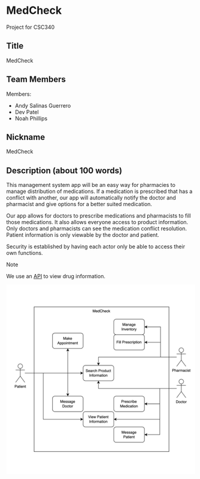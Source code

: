 # MedCheck

Project for CSC340

## Title

MedCheck

## Team Members

Members:

- Andy Salinas Guerrero
- Dev Patel
- Noah Phillips

## Nickname

MedCheck

## Description (about 100 words)

This management system app will be an easy way for pharmacies to manage distribution of medications.
If a medication is prescribed that has a conflict with another, our app will automatically notify the
doctor and pharmacist and give options for a better suited medication.

Our app allows for doctors to prescribe medications and pharmacists to fill those medications. It also
allows everyone access to product information. Only doctors and pharmacists can see the medication conflict
resolution. Patient information is only viewable by the doctor and patient.

Security is established by having each actor only be able to access their own functions.

> [!NOTE]
> We use an [API](https://open.fda.gov/) to view drug information.

![Case-Use Diagram](./UseCaseDiagram.png)
